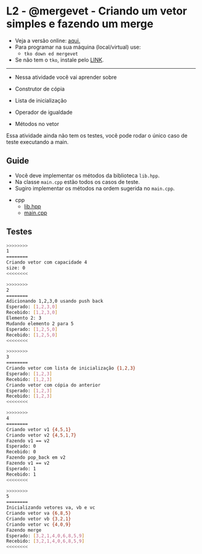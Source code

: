 # L2 - @mergevet - Criando um vetor simples e fazendo um merge

- Veja a versão online: [aqui.](https://github.com/qxcodeed/arcade/blob/master/base/mergevet/Readme.md)
- Para programar na sua máquina (local/virtual) use:
  - `tko down ed mergevet`
- Se não tem o `tko`, instale pelo [LINK](https://github.com/senapk/tko#tko).

---

- Nessa atividade você vai aprender sobre

- Construtor de cópia
- Lista de inicialização
- Operador de igualdade
- Métodos no vetor

Essa atividade ainda não tem os testes, você pode rodar o único caso de teste executando a main.

## Guide

- Você deve implementar os métodos da biblioteca `lib.hpp`.
- Na classe `main.cpp` estão todos os casos de teste.
- Sugiro implementar os métodos na ordem sugerida no `main.cpp`.

<!-- links .cache/draft -->
- cpp
  - [lib.hpp](https://github.com/qxcodeed/arcade/blob/master/base/mergevet/.cache/draft/cpp/lib.hpp)
  - [main.cpp](https://github.com/qxcodeed/arcade/blob/master/base/mergevet/.cache/draft/cpp/main.cpp)
<!-- links -->

## Testes

```bash
>>>>>>>>
1
========
Criando vetor com capacidade 4
size: 0
<<<<<<<<

>>>>>>>>
2
========
Adicionando 1,2,3,0 usando push back
Esperado: [1,2,3,0]
Recebido: [1,2,3,0]
Elemento 2: 3
Mudando elemento 2 para 5
Esperado: [1,2,5,0]
Recebido: [1,2,5,0]
<<<<<<<<

>>>>>>>>
3
========
Criando vetor com lista de inicialização {1,2,3}
Esperado: [1,2,3]
Recebido: [1,2,3]
Criando vetor com cópia do anterior
Esperado: [1,2,3]
Recebido: [1,2,3]
<<<<<<<<

>>>>>>>>
4
========
Criando vetor v1 {4,5,1}
Criando vetor v2 {4,5,1,7}
Fazendo v1 == v2
Esperado: 0
Recebido: 0
Fazendo pop_back em v2
Fazendo v1 == v2
Esperado: 1
Recebido: 1
<<<<<<<<

>>>>>>>>
5
========
Inicializando vetores va, vb e vc
Criando vetor va {6,8,5}
Criando vetor vb {3,2,1}
Criando vetor vc {4,0,9}
Fazendo merge
Esperado: [3,2,1,4,0,6,8,5,9]
Recebido: [3,2,1,4,0,6,8,5,9]
<<<<<<<<

```
